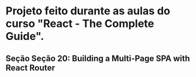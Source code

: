 # Projeto feito durante as aulas do curso "React - The Complete Guide".
## Seção Seção 20: Building a Multi-Page SPA with React Router

